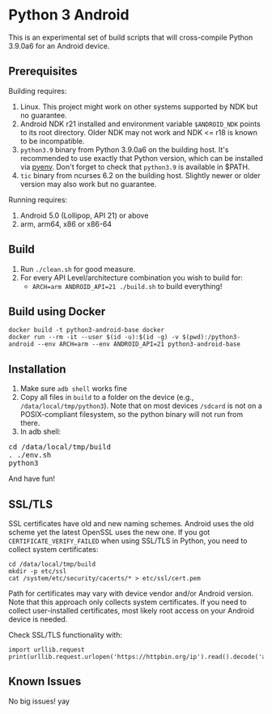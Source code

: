 Python 3 Android
================

This is an experimental set of build scripts that will cross-compile Python 3.9.0a6 for an Android device.

Prerequisites
-------------

Building requires:

1. Linux. This project might work on other systems supported by NDK but no guarantee.
2. Android NDK r21 installed and environment variable ``$ANDROID_NDK`` points to its root directory. Older NDK may not work and NDK <= r18 is known to be incompatible.
3. `python3.9` binary from Python 3.9.0a6 on the building host. It's recommended to use exactly that Python version, which can be installed via [pyenv](https://github.com/yyuu/pyenv). Don't forget to check that `python3.9` is available in $PATH.
4. `tic` binary from ncurses 6.2 on the building host. Slightly newer or older version may also work but no guarantee.

Running requires:

1. Android 5.0 (Lollipop, API 21) or above
2. arm, arm64, x86 or x86-64

Build
-----

1. Run `./clean.sh` for good measure.
2. For every API Level/architecture combination you wish to build for:
   * `ARCH=arm ANDROID_API=21 ./build.sh` to build everything!

Build using Docker
------------------

```
docker build -t python3-android-base docker
docker run --rm -it --user $(id -u):$(id -g) -v $(pwd):/python3-android --env ARCH=arm --env ANDROID_API=21 python3-android-base
```

Installation
------------

1. Make sure `adb shell` works fine
2. Copy all files in `build` to a folder on the device (e.g., ```/data/local/tmp/python3```). Note that on most devices `/sdcard` is not on a POSIX-compliant filesystem, so the python binary will not run from there.
3. In adb shell:
<pre>
cd /data/local/tmp/build
. ./env.sh
python3
</pre>
   And have fun!

SSL/TLS
-------
SSL certificates have old and new naming schemes. Android uses the old scheme yet the latest OpenSSL uses the new one. If you got ```CERTIFICATE_VERIFY_FAILED``` when using SSL/TLS in Python, you need to collect system certificates:
```
cd /data/local/tmp/build
mkdir -p etc/ssl
cat /system/etc/security/cacerts/* > etc/ssl/cert.pem
```
Path for certificates may vary with device vendor and/or Android version. Note that this approach only collects system certificates. If you need to collect user-installed certificates, most likely root access on your Android device is needed.

Check SSL/TLS functionality with:
```
import urllib.request
print(urllib.request.urlopen('https://httpbin.org/ip').read().decode('ascii'))
```


Known Issues
------------

No big issues! yay
